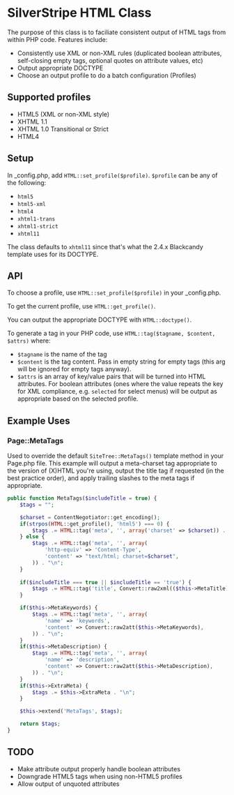 # SilverStripe HTML Class

The purpose of this class is to faciliate consistent output of HTML tags from within PHP code. Features include:

* Consistently use XML or non-XML rules (duplicated boolean attributes, self-closing empty tags, optional quotes on attribute values, etc)
* Output appropriate DOCTYPE
* Choose an output profile to do a batch configuration (Profiles)

## Supported profiles

* HTML5 (XML or non-XML style)
* XHTML 1.1
* XHTML 1.0 Transitional or Strict
* HTML4

## Setup

In _config.php, add `HTML::set_profile($profile)`. `$profile` can be any of the following:

* `html5`
* `html5-xml`
* `html4`
* `xhtml1-trans`
* `xhtml1-strict`
* `xhtml11`

The class defaults to `xhtml11` since that's what the 2.4.x Blackcandy template uses for its DOCTYPE.

## API

To choose a profile, use `HTML::set_profile($profile)` in your _config.php.

To get the current profile, use `HTML::get_profile()`.

You can output the appropriate DOCTYPE with `HTML::doctype()`.

To generate a tag in your PHP code, use `HTML::tag($tagname, $content, $attrs)` where:

* `$tagname` is the name of the tag
* `$content` is the tag content. Pass in empty string for empty tags (this arg will be ignored for empty tags anyway).
* `$attrs` is an array of key/value pairs that will be turned into HTML attributes. For boolean attributes (ones where the value repeats the key for XML compliance, e.g. `selected` for select menus) will be output as appropriate based on the selected profile.

## Example Uses

### Page::MetaTags

Used to override the default `SiteTree::MetaTags()` template method in your Page.php file. This example will output a meta-charset tag appropriate to the version of (X)HTML you're using, output the title tag if requested (in the best practice order), and apply trailing slashes to the meta tags if appropriate.

```PHP
public function MetaTags($includeTitle = true) {
	$tags = "";

	$charset = ContentNegotiator::get_encoding();
	if(strpos(HTML::get_profile(), 'html5') === 0) {
		$tags .= HTML::tag('meta', '', array('charset' => $charset)) . "\n";
	} else {
		$tags .= HTML::tag('meta', '', array(
			'http-equiv' => 'Content-Type',
			'content' => "text/html; charset=$charset",
		)) . "\n";
	}
	
	if($includeTitle === true || $includeTitle == 'true') {
		$tags .= HTML::tag('title', Convert::raw2xml(($this->MetaTitle) ? $this->MetaTitle : $this->Title)) . "\n";
	}

	if($this->MetaKeywords) {
		$tags .= HTML::tag('meta', '', array(
			'name' => 'keywords',
			'content' => Convert::raw2att($this->MetaKeywords),
		)) . "\n";
	}
	if($this->MetaDescription) {
		$tags .= HTML::tag('meta', '', array(
			'name' => 'description',
			'content' => Convert::raw2att($this->MetaDescription),
		)) . "\n";
	}
	if($this->ExtraMeta) { 
		$tags .= $this->ExtraMeta . "\n";
	} 

	$this->extend('MetaTags', $tags);

	return $tags;
}
```

## TODO

* Make attribute output properly handle boolean attributes
* Downgrade HTML5 tags when using non-HTML5 profiles
* Allow output of unquoted attributes
